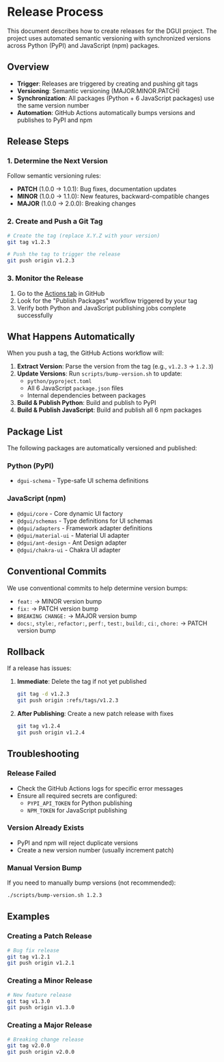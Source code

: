 # Release Process

This document describes how to create releases for the DGUI project. The project uses automated semantic versioning with synchronized versions across Python (PyPI) and JavaScript (npm) packages.

## Overview

- **Trigger**: Releases are triggered by creating and pushing git tags
- **Versioning**: Semantic versioning (MAJOR.MINOR.PATCH)
- **Synchronization**: All packages (Python + 6 JavaScript packages) use the same version number
- **Automation**: GitHub Actions automatically bumps versions and publishes to PyPI and npm

## Release Steps

### 1. Determine the Next Version

Follow semantic versioning rules:
- **PATCH** (1.0.0 → 1.0.1): Bug fixes, documentation updates
- **MINOR** (1.0.0 → 1.1.0): New features, backward-compatible changes
- **MAJOR** (1.0.0 → 2.0.0): Breaking changes

### 2. Create and Push a Git Tag

```bash
# Create the tag (replace X.Y.Z with your version)
git tag v1.2.3

# Push the tag to trigger the release
git push origin v1.2.3
```

### 3. Monitor the Release

1. Go to the [Actions tab](https://github.com/kanishkgupta2000/DGUI/actions) in GitHub
2. Look for the "Publish Packages" workflow triggered by your tag
3. Verify both Python and JavaScript publishing jobs complete successfully

## What Happens Automatically

When you push a tag, the GitHub Actions workflow will:

1. **Extract Version**: Parse the version from the tag (e.g., `v1.2.3` → `1.2.3`)
2. **Update Versions**: Run `scripts/bump-version.sh` to update:
   - `python/pyproject.toml`
   - All 6 JavaScript `package.json` files
   - Internal dependencies between packages
3. **Build & Publish Python**: Build and publish to PyPI
4. **Build & Publish JavaScript**: Build and publish all 6 npm packages

## Package List

The following packages are automatically versioned and published:

### Python (PyPI)
- `dgui-schema` - Type-safe UI schema definitions

### JavaScript (npm)
- `@dgui/core` - Core dynamic UI factory
- `@dgui/schemas` - Type definitions for UI schemas
- `@dgui/adapters` - Framework adapter definitions
- `@dgui/material-ui` - Material UI adapter
- `@dgui/ant-design` - Ant Design adapter
- `@dgui/chakra-ui` - Chakra UI adapter

## Conventional Commits

We use conventional commits to help determine version bumps:

- `feat:` → MINOR version bump
- `fix:` → PATCH version bump
- `BREAKING CHANGE:` → MAJOR version bump
- `docs:`, `style:`, `refactor:`, `perf:`, `test:`, `build:`, `ci:`, `chore:` → PATCH version bump

## Rollback

If a release has issues:

1. **Immediate**: Delete the tag if not yet published
   ```bash
   git tag -d v1.2.3
   git push origin :refs/tags/v1.2.3
   ```

2. **After Publishing**: Create a new patch release with fixes
   ```bash
   git tag v1.2.4
   git push origin v1.2.4
   ```

## Troubleshooting

### Release Failed
- Check the GitHub Actions logs for specific error messages
- Ensure all required secrets are configured:
  - `PYPI_API_TOKEN` for Python publishing
  - `NPM_TOKEN` for JavaScript publishing

### Version Already Exists
- PyPI and npm will reject duplicate versions
- Create a new version number (usually increment patch)

### Manual Version Bump
If you need to manually bump versions (not recommended):
```bash
./scripts/bump-version.sh 1.2.3
```

## Examples

### Creating a Patch Release
```bash
# Bug fix release
git tag v1.2.1
git push origin v1.2.1
```

### Creating a Minor Release
```bash
# New feature release
git tag v1.3.0
git push origin v1.3.0
```

### Creating a Major Release
```bash
# Breaking change release
git tag v2.0.0
git push origin v2.0.0
```
